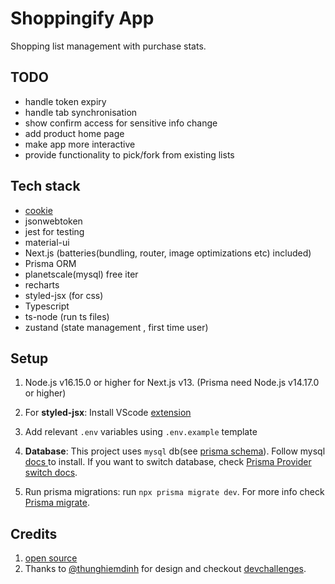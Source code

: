# Shoppingify App

Shopping list management with purchase stats.

## TODO

- handle token expiry
- handle tab synchronisation
- show confirm access for sensitive info change
- add product home page
- make app more interactive
- provide functionality to pick/fork from existing lists

## Tech stack

- [cookie](https://www.npmjs.com/package/cookie)
- jsonwebtoken
- jest for testing
- material-ui
- Next.js (batteries(bundling, router, image optimizations etc) included)
- Prisma ORM
- planetscale(mysql) free iter
- recharts
- styled-jsx (for css)
- Typescript
- ts-node (run ts files)
- zustand (state management , first time user)

## Setup

1. Node.js v16.15.0 or higher for Next.js v13. (Prisma need Node.js v14.17.0 or higher)
2. For **styled-jsx**: Install VScode [ extension ](https://github.com/vercel/styled-jsx#syntax-highlighting-visual-studio-code-extension)
3. Add relevant `.env` variables using `.env.example` template
4. **Database**: This project uses `mysql` db(see [prisma schema](./prisma/schema.prisma)). Follow mysql [ docs ](https://dev.mysql.com/doc/refman/8.0/en/installing.html) to install. If you want to switch database, check [Prisma Provider switch docs](https://pris.ly/d/migrate-provider-switch).

5. Run prisma migrations: run `npx prisma migrate dev`. For more info check [Prisma migrate](https://www.prisma.io/docs/concepts/components/prisma-migrate).

## Credits

1. [open source](https://gist.github.com/0xafz/d5cfdef2d1b7767e8df321f9fd56f79b)
2. Thanks to [@thunghiemdinh](https://twitter.com/thunghiemdinh) for design and checkout [devchallenges](https://devchallenges.io/).
